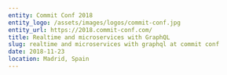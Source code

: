 ```yaml
---
entity: Commit Conf 2018
entity_logo: /assets/images/logos/commit-conf.jpg
entity_url: https://2018.commit-conf.com/
title: Realtime and microservices with GraphQL
slug: realtime and microservices with graphql at commit conf
date: 2018-11-23
location: Madrid, Spain
---
```

